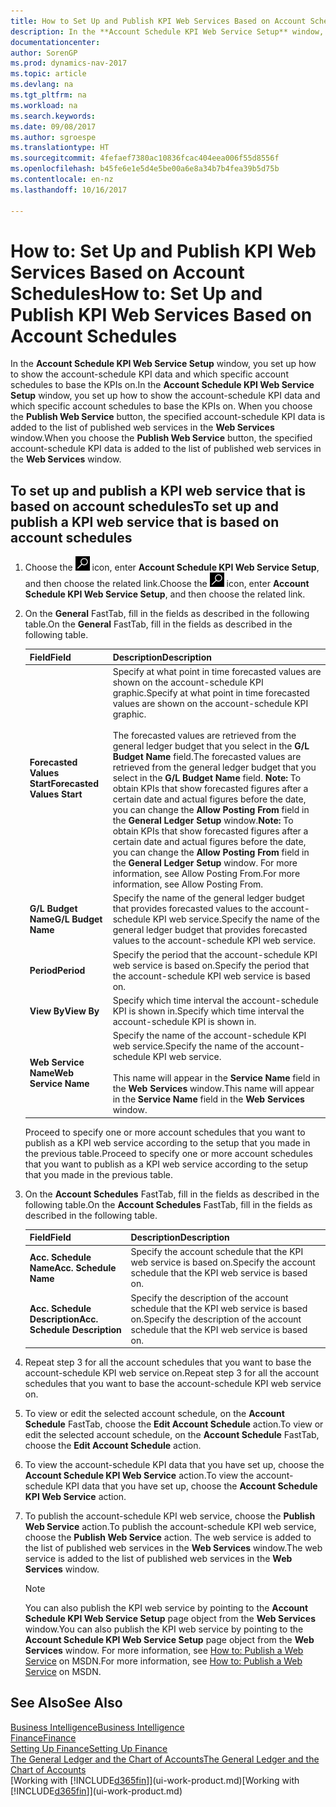 ```yaml
---
title: How to Set Up and Publish KPI Web Services Based on Account Schedules
description: In the **Account Schedule KPI Web Service Setup** window, you set up how to show the account-schedule KPI data and which specific account schedules to base the KPIs on.
documentationcenter: 
author: SorenGP
ms.prod: dynamics-nav-2017
ms.topic: article
ms.devlang: na
ms.tgt_pltfrm: na
ms.workload: na
ms.search.keywords: 
ms.date: 09/08/2017
ms.author: sgroespe
ms.translationtype: HT
ms.sourcegitcommit: 4fefaef7380ac10836fcac404eea006f55d8556f
ms.openlocfilehash: b45fe6e1e5d4e5be00a6e8a34b7b4fea39b5d75b
ms.contentlocale: en-nz
ms.lasthandoff: 10/16/2017

---
```

# <a name="how-to-set-up-and-publish-kpi-web-services-based-on-account-schedules"></a><span data-ttu-id="b5b2d-103">How to: Set Up and Publish KPI Web Services Based on Account Schedules</span><span class="sxs-lookup"><span data-stu-id="b5b2d-103">How to: Set Up and Publish KPI Web Services Based on Account Schedules</span></span>
<span data-ttu-id="b5b2d-104">In the **Account Schedule KPI Web Service Setup** window, you set up how to show the account-schedule KPI data and which specific account schedules to base the KPIs on.</span><span class="sxs-lookup"><span data-stu-id="b5b2d-104">In the **Account Schedule KPI Web Service Setup** window, you set up how to show the account-schedule KPI data and which specific account schedules to base the KPIs on.</span></span> <span data-ttu-id="b5b2d-105">When you choose the **Publish Web Service** button, the specified account-schedule KPI data is added to the list of published web services in the **Web Services** window.</span><span class="sxs-lookup"><span data-stu-id="b5b2d-105">When you choose the **Publish Web Service** button, the specified account-schedule KPI data is added to the list of published web services in the **Web Services** window.</span></span>  

## <a name="to-set-up-and-publish-a-kpi-web-service-that-is-based-on-account-schedules"></a><span data-ttu-id="b5b2d-106">To set up and publish a KPI web service that is based on account schedules</span><span class="sxs-lookup"><span data-stu-id="b5b2d-106">To set up and publish a KPI web service that is based on account schedules</span></span>  

1.  <span data-ttu-id="b5b2d-107">Choose the ![Search for Page or Report](media/ui-search/search_small.png "Search for Page or Report icon") icon, enter **Account Schedule KPI Web Service Setup**, and then choose the related link.</span><span class="sxs-lookup"><span data-stu-id="b5b2d-107">Choose the ![Search for Page or Report](media/ui-search/search_small.png "Search for Page or Report icon") icon, enter **Account Schedule KPI Web Service Setup**, and then choose the related link.</span></span>  
2.  <span data-ttu-id="b5b2d-108">On the **General** FastTab, fill in the fields as described in the following table.</span><span class="sxs-lookup"><span data-stu-id="b5b2d-108">On the **General** FastTab, fill in the fields as described in the following table.</span></span>  

    |<span data-ttu-id="b5b2d-109">Field</span><span class="sxs-lookup"><span data-stu-id="b5b2d-109">Field</span></span>|<span data-ttu-id="b5b2d-110">Description</span><span class="sxs-lookup"><span data-stu-id="b5b2d-110">Description</span></span>|  
    |---------------------------------|---------------------------------------|  
    |<span data-ttu-id="b5b2d-111">**Forecasted Values Start**</span><span class="sxs-lookup"><span data-stu-id="b5b2d-111">**Forecasted Values Start**</span></span>|<span data-ttu-id="b5b2d-112">Specify at what point in time forecasted values are shown on the account-schedule KPI graphic.</span><span class="sxs-lookup"><span data-stu-id="b5b2d-112">Specify at what point in time forecasted values are shown on the account-schedule KPI graphic.</span></span><br /><br /> <span data-ttu-id="b5b2d-113">The forecasted values are retrieved from the general ledger budget that you select in the **G/L Budget Name** field.</span><span class="sxs-lookup"><span data-stu-id="b5b2d-113">The forecasted values are retrieved from the general ledger budget that you select in the **G/L Budget Name** field.</span></span> <span data-ttu-id="b5b2d-114">**Note:**  To obtain KPIs that show forecasted figures after a certain date and actual figures before the date, you can change the **Allow Posting From** field in the **General Ledger Setup** window.</span><span class="sxs-lookup"><span data-stu-id="b5b2d-114">**Note:**  To obtain KPIs that show forecasted figures after a certain date and actual figures before the date, you can change the **Allow Posting From** field in the **General Ledger Setup** window.</span></span> <span data-ttu-id="b5b2d-115">For more information, see Allow Posting From.</span><span class="sxs-lookup"><span data-stu-id="b5b2d-115">For more information, see Allow Posting From.</span></span>|  
    |<span data-ttu-id="b5b2d-116">**G/L Budget Name**</span><span class="sxs-lookup"><span data-stu-id="b5b2d-116">**G/L Budget Name**</span></span>|<span data-ttu-id="b5b2d-117">Specify the name of the general ledger budget that provides forecasted values to the account-schedule KPI web service.</span><span class="sxs-lookup"><span data-stu-id="b5b2d-117">Specify the name of the general ledger budget that provides forecasted values to the account-schedule KPI web service.</span></span>|  
    |<span data-ttu-id="b5b2d-118">**Period**</span><span class="sxs-lookup"><span data-stu-id="b5b2d-118">**Period**</span></span>|<span data-ttu-id="b5b2d-119">Specify the period that the account-schedule KPI web service is based on.</span><span class="sxs-lookup"><span data-stu-id="b5b2d-119">Specify the period that the account-schedule KPI web service is based on.</span></span>|  
    |<span data-ttu-id="b5b2d-120">**View By**</span><span class="sxs-lookup"><span data-stu-id="b5b2d-120">**View By**</span></span>|<span data-ttu-id="b5b2d-121">Specify which time interval the account-schedule KPI is shown in.</span><span class="sxs-lookup"><span data-stu-id="b5b2d-121">Specify which time interval the account-schedule KPI is shown in.</span></span>|  
    |<span data-ttu-id="b5b2d-122">**Web Service Name**</span><span class="sxs-lookup"><span data-stu-id="b5b2d-122">**Web Service Name**</span></span>|<span data-ttu-id="b5b2d-123">Specify the name of the account-schedule KPI web service.</span><span class="sxs-lookup"><span data-stu-id="b5b2d-123">Specify the name of the account-schedule KPI web service.</span></span><br /><br /> <span data-ttu-id="b5b2d-124">This name will appear in the **Service Name** field in the **Web Services** window.</span><span class="sxs-lookup"><span data-stu-id="b5b2d-124">This name will appear in the **Service Name** field in the **Web Services** window.</span></span>|  

    <span data-ttu-id="b5b2d-125">Proceed to specify one or more account schedules that you want to publish as a KPI web service according to the setup that you made in the previous table.</span><span class="sxs-lookup"><span data-stu-id="b5b2d-125">Proceed to specify one or more account schedules that you want to publish as a KPI web service according to the setup that you made in the previous table.</span></span>  

3.  <span data-ttu-id="b5b2d-126">On the **Account Schedules** FastTab, fill in the fields as described in the following table.</span><span class="sxs-lookup"><span data-stu-id="b5b2d-126">On the **Account Schedules** FastTab, fill in the fields as described in the following table.</span></span>  

    |<span data-ttu-id="b5b2d-127">Field</span><span class="sxs-lookup"><span data-stu-id="b5b2d-127">Field</span></span>|<span data-ttu-id="b5b2d-128">Description</span><span class="sxs-lookup"><span data-stu-id="b5b2d-128">Description</span></span>|  
    |---------------------------------|---------------------------------------|  
    |<span data-ttu-id="b5b2d-129">**Acc. Schedule Name**</span><span class="sxs-lookup"><span data-stu-id="b5b2d-129">**Acc. Schedule Name**</span></span>|<span data-ttu-id="b5b2d-130">Specify the account schedule that the KPI web service is based on.</span><span class="sxs-lookup"><span data-stu-id="b5b2d-130">Specify the account schedule that the KPI web service is based on.</span></span>|  
    |<span data-ttu-id="b5b2d-131">**Acc. Schedule Description**</span><span class="sxs-lookup"><span data-stu-id="b5b2d-131">**Acc. Schedule Description**</span></span>|<span data-ttu-id="b5b2d-132">Specify the description of the account schedule that the KPI web service is based on.</span><span class="sxs-lookup"><span data-stu-id="b5b2d-132">Specify the description of the account schedule that the KPI web service is based on.</span></span>|  

4.  <span data-ttu-id="b5b2d-133">Repeat step 3 for all the account schedules that you want to base the account-schedule KPI web service on.</span><span class="sxs-lookup"><span data-stu-id="b5b2d-133">Repeat step 3 for all the account schedules that you want to base the account-schedule KPI web service on.</span></span>  
5.  <span data-ttu-id="b5b2d-134">To view or edit the selected account schedule, on the **Account Schedule** FastTab, choose the **Edit Account Schedule** action.</span><span class="sxs-lookup"><span data-stu-id="b5b2d-134">To view or edit the selected account schedule, on the **Account Schedule** FastTab, choose the **Edit Account Schedule** action.</span></span>  
6.  <span data-ttu-id="b5b2d-135">To view the account-schedule KPI data that you have set up, choose the **Account Schedule KPI Web Service** action.</span><span class="sxs-lookup"><span data-stu-id="b5b2d-135">To view the account-schedule KPI data that you have set up, choose the **Account Schedule KPI Web Service** action.</span></span>  
7.  <span data-ttu-id="b5b2d-136">To publish the account-schedule KPI web service, choose the **Publish Web Service** action.</span><span class="sxs-lookup"><span data-stu-id="b5b2d-136">To publish the account-schedule KPI web service, choose the **Publish Web Service** action.</span></span> <span data-ttu-id="b5b2d-137">The web service is added to the list of published web services in the **Web Services** window.</span><span class="sxs-lookup"><span data-stu-id="b5b2d-137">The web service is added to the list of published web services in the **Web Services** window.</span></span>  

    > [!NOTE]  
    >  <span data-ttu-id="b5b2d-138">You can also publish the KPI web service by pointing to the **Account Schedule KPI Web Service Setup** page object from the **Web Services** window.</span><span class="sxs-lookup"><span data-stu-id="b5b2d-138">You can also publish the KPI web service by pointing to the **Account Schedule KPI Web Service Setup** page object from the **Web Services** window.</span></span> <span data-ttu-id="b5b2d-139">For more information, see [How to: Publish a Web Service](https://msdn.microsoft.com/en-us/library/dd338978.aspx) on MSDN.</span><span class="sxs-lookup"><span data-stu-id="b5b2d-139">For more information, see [How to: Publish a Web Service](https://msdn.microsoft.com/en-us/library/dd338978.aspx) on MSDN.</span></span>  

## <a name="see-also"></a><span data-ttu-id="b5b2d-140">See Also</span><span class="sxs-lookup"><span data-stu-id="b5b2d-140">See Also</span></span>  
[<span data-ttu-id="b5b2d-141">Business Intelligence</span><span class="sxs-lookup"><span data-stu-id="b5b2d-141">Business Intelligence</span></span>](bi.md)  
[<span data-ttu-id="b5b2d-142">Finance</span><span class="sxs-lookup"><span data-stu-id="b5b2d-142">Finance</span></span>](finance.md)  
[<span data-ttu-id="b5b2d-143">Setting Up Finance</span><span class="sxs-lookup"><span data-stu-id="b5b2d-143">Setting Up Finance</span></span>](finance-setup-finance.md)  
[<span data-ttu-id="b5b2d-144">The General Ledger and the Chart of Accounts</span><span class="sxs-lookup"><span data-stu-id="b5b2d-144">The General Ledger and the Chart of Accounts</span></span>](finance-general-ledger.md)  
<span data-ttu-id="b5b2d-145">[Working with [!INCLUDE[d365fin](includes/d365fin_md.md)]](ui-work-product.md)</span><span class="sxs-lookup"><span data-stu-id="b5b2d-145">[Working with [!INCLUDE[d365fin](includes/d365fin_md.md)]](ui-work-product.md)</span></span>

